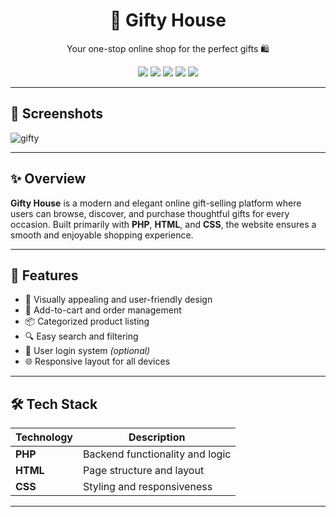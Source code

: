 <h1 align="center">🎁 Gifty House</h1>
<p align="center">Your one-stop online shop for the perfect gifts 🛍️</p>

<p align="center">
  <img src="https://img.shields.io/badge/Language-PHP-blue?style=flat-square" />
  <img src="https://img.shields.io/badge/HTML-%3C%2F%3E-orange?style=flat-square" />
  <img src="https://img.shields.io/badge/CSS-%23-blueviolet?style=flat-square" />
  <img src="https://img.shields.io/badge/JavaScript-ES6-yellow?style=flat-square" />
  <img src="https://img.shields.io/badge/Bootstrap-Framework-purple?style=flat-square" />
</p>


---
## 📸 Screenshots

![gifty](https://github.com/user-attachments/assets/6301c217-c94c-4249-88ad-095e44bd5190)

---

## ✨ Overview

**Gifty House** is a modern and elegant online gift-selling platform where users can browse, discover, and purchase thoughtful gifts for every occasion. Built primarily with **PHP**, **HTML**, and  **CSS**, the website ensures a smooth and enjoyable shopping experience.

---

## 🌟 Features

- 🎨 Visually appealing and user-friendly design  
- 🛒 Add-to-cart and order management  
- 📦 Categorized product listing  
- 🔍 Easy search and filtering  
- 👤 User login system *(optional)*  
- 🌐 Responsive layout for all devices  

---

## 🛠️ Tech Stack

| Technology | Description |
|------------|-------------|
| **PHP**    | Backend functionality and logic |
| **HTML**   | Page structure and layout |
| **CSS**    | Styling and responsiveness |

---






